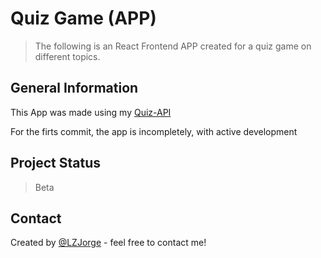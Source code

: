 # Quiz Game (APP)
> The following is an React Frontend APP created for a quiz game on different topics.

## General Information
This App was made using my [Quiz-API](https://github.com/LZJorge/Quiz-API)

For the firts commit, the app is incompletely, with active development

## Project Status
> Beta

## Contact
Created by [@LZJorge](https://github.com/LZJorge) - feel free to contact me!
